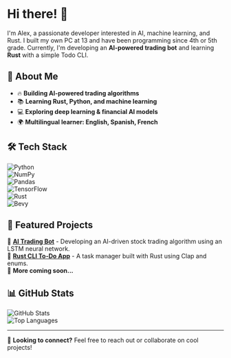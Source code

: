 # Hi there! 👋  

I'm Alex, a passionate developer interested in AI, machine learning, and Rust. I built my own PC at 13 and have been programming since 4th or 5th grade. Currently, I'm developing an **AI-powered trading bot** and learning **Rust** with a simple Todo CLI.

## 🚀 About Me  
- 🔥 **Building AI-powered trading algorithms**  
- 📚 **Learning Rust, Python, and machine learning**  
- 💻 **Exploring deep learning & financial AI models**  
- 🌍 **Multilingual learner: English, Spanish, French**  

## 🛠 Tech Stack  
![Python](https://img.shields.io/badge/Python-3776AB?style=for-the-badge&logo=python&logoColor=white)  
![NumPy](https://img.shields.io/badge/NumPy-013243?style=for-the-badge&logo=numpy&logoColor=white)  
![Pandas](https://img.shields.io/badge/Pandas-150458?style=for-the-badge&logo=pandas&logoColor=white)  
![TensorFlow](https://img.shields.io/badge/TensorFlow-FF6F00?style=for-the-badge&logo=tensorflow&logoColor=white)  
![Rust](https://img.shields.io/badge/Rust-000000?style=for-the-badge&logo=rust&logoColor=white)  
![Bevy](https://img.shields.io/badge/Bevy-FA4F00?style=for-the-badge&logo=bevy&logoColor=white)


## 📌 Featured Projects  
🔹 **[AI Trading Bot](https://github.com/arefermat/trader-v2)** - Developing an AI-driven stock trading algorithm using an LSTM neural network.  
🔹 **[Rust CLI To-Do App](https://github.com/arefermat/Rusty_Tracker)** - A task manager built with Rust using Clap and enums.  
🔹 **More coming soon...**  

## 📊 GitHub Stats  
![GitHub Stats](https://github-readme-stats.vercel.app/api?username=arefermat&show_icons=true&theme=dark&v=1)  
![Top Languages](https://github-readme-stats.vercel.app/api/top-langs/?username=arefermat&layout=compact&theme=dark&v=1)  

---

💬 **Looking to connect?** Feel free to reach out or collaborate on cool projects!  

